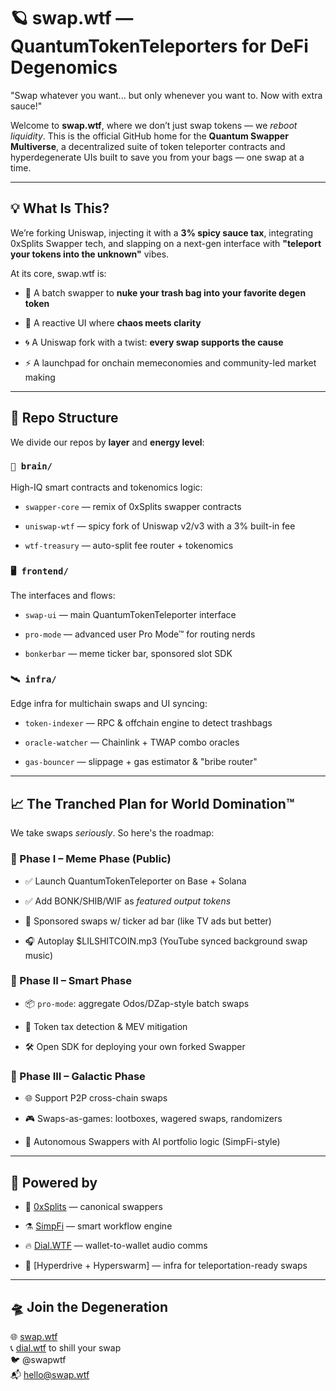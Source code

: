 # **🪐 swap.wtf — QuantumTokenTeleporters for DeFi Degenomics**

"Swap whatever you want... but only whenever you want to. Now with extra sauce!"

Welcome to **swap.wtf**, where we don’t just swap tokens — we *reboot liquidity*. This is the official GitHub home for the **Quantum Swapper Multiverse**, a decentralized suite of token teleporter contracts and hyperdegenerate UIs built to save you from your bags — one swap at a time.

---

## **💡 What Is This?**

We’re forking Uniswap, injecting it with a **3% spicy sauce tax**, integrating 0xSplits Swapper tech, and slapping on a next-gen interface with **"teleport your tokens into the unknown"** vibes.

At its core, swap.wtf is:

* 🔁 A batch swapper to **nuke your trash bag into your favorite degen token**

* 🧠 A reactive UI where **chaos meets clarity**

* 🌀 A Uniswap fork with a twist: **every swap supports the cause**

* ⚡️ A launchpad for onchain memeconomies and community-led market making

---

## **🧱 Repo Structure**

We divide our repos by **layer** and **energy level**:

### **`🧠 brain/`**

High-IQ smart contracts and tokenomics logic:

* `swapper-core` — remix of 0xSplits swapper contracts

* `uniswap-wtf` — spicy fork of Uniswap v2/v3 with a 3% built-in fee

* `wtf-treasury` — auto-split fee router \+ tokenomics

### **`🖥 frontend/`**

The interfaces and flows:

* `swap-ui` — main QuantumTokenTeleporter interface

* `pro-mode` — advanced user Pro Mode™ for routing nerds

* `bonkerbar` — meme ticker bar, sponsored slot SDK

### **`🛰 infra/`**

Edge infra for multichain swaps and UI syncing:

* `token-indexer` — RPC & offchain engine to detect trashbags

* `oracle-watcher` — Chainlink \+ TWAP combo oracles

* `gas-bouncer` — slippage \+ gas estimator & "bribe router"

---

## **📈 The Tranched Plan for World Domination™️**

We take swaps *seriously*. So here's the roadmap:

### **🥇 Phase I – Meme Phase (Public)**

* ✅ Launch QuantumTokenTeleporter on Base \+ Solana

* ✅ Add BONK/SHIB/WIF as *featured output tokens*

* 🧪 Sponsored swaps w/ ticker ad bar (like TV ads but better)

* 🎧 Autoplay $LILSHITCOIN.mp3 (YouTube synced background swap music)

### **🧠 Phase II – Smart Phase**

* 📦 `pro-mode`: aggregate Odos/DZap-style batch swaps

* 🧮 Token tax detection & MEV mitigation

* 🛠 Open SDK for deploying your own forked Swapper

### **🌌 Phase III – Galactic Phase**

* 🌐 Support P2P cross-chain swaps

* 🎮 Swaps-as-games: lootboxes, wagered swaps, randomizers

* 🧬 Autonomous Swappers with AI portfolio logic (SimpFi-style)

---

## **🤝 Powered by**

* 🧬 [0xSplits](https://splits.org/) — canonical swappers

* ⚗️ [SimpFi](https://simpfi.ai/) — smart workflow engine

* 🔥 [Dial.WTF](https://dial.wtf/) — wallet-to-wallet audio comms

* 📡 \[Hyperdrive \+ Hyperswarm\] — infra for teleportation-ready swaps

---

## **🛸 Join the Degeneration**

🌐 [swap.wtf](https://swap.wtf/)  
 📞 [dial.wtf](https://dial.wtf/) to shill your swap  
 🐦 @swapwtf  
 📬 hello@swap.wtf

